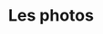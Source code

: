 ---
title: Les photos
photos:
  - src: img/gallery-1.jpg
  - src: img/gallery-2.jpg
  - src: img/gallery-3.jpg
  - src: img/gallery-4.jpg
  - src: img/gallery-5.jpg
  - src: img/gallery-6.jpg
  - src: img/gallery-7.jpg
  - src: img/gallery-8.jpg
  - src: img/gallery-9.jpg
  - src: img/gallery-10.jpg
  - src: img/gallery-11.jpg
  - src: img/gallery-12.jpg
  - src: img/gallery-13.jpg
  - src: img/gallery-14.jpg
  - src: img/gallery-15.jpg
  - src: img/gallery-16.jpg
  - src: img/gallery-17.jpg
  - src: img/gallery-18.jpg
  - src: img/gallery-19.jpg
  - src: img/gallery-20.jpg
  - src: img/gallery-21.jpg
  - src: img/gallery-22.jpg
  - src: img/gallery-23.jpg
  - src: img/gallery-24.jpg
  - src: img/gallery-25.jpg
  - src: img/gallery-26.jpg
  - src: img/gallery-27.jpg
  - src: img/gallery-28.jpg
  - src: img/gallery-29.jpg
  - src: img/gallery-30.jpg
  - src: img/gallery-31.jpg
  - src: img/gallery-32.jpg
  - src: img/gallery-33.jpg
  - src: img/gallery-34.jpg
  - src: img/gallery-35.jpg
  - src: img/gallery-36.jpg
  - src: img/gallery-37.jpg
  - src: img/gallery-38.jpg
  - src: img/gallery-39.jpg
  - src: img/gallery-40.jpg
  - src: img/gallery-41.jpg
  - src: img/gallery-42.jpg
  - src: img/gallery-43.jpg
  - src: img/gallery-44.jpg
  - src: img/gallery-45.jpg
  - src: img/gallery-46.jpg
  - src: img/gallery-47.jpg
  - src: img/gallery-48.jpg
  - src: img/gallery-49.jpg
  - src: img/gallery-50.jpeg
  - src: img/gallery-51.jpeg
---